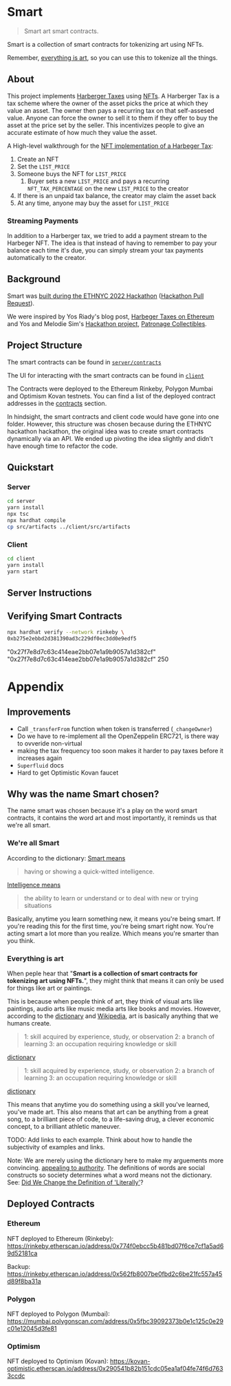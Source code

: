 # Smart

> Smart art smart contracts. 

Smart is a collection of smart contracts for tokenizing art using NFTs.

Remember, [everything is art](#everything-is-art), so you can use this to tokenize all the things.

## About

This project implements [Harberger Taxes](https://medium.com/@simondlr/what-is-harberger-tax-where-does-the-blockchain-fit-in-1329046922c6) using [NFTs](https://github.com/atilatech/smart/blob/4cacae1e5524f71f4c1c43ab0e50bdf7d666bad9/server/contracts/HarbegerNFT.sol). A Harberger Tax is a tax scheme where the owner of the asset picks the price at which they value an asset. The owner then pays a recurring tax on that self-assesed value. Anyone can force the owner to sell it to them if they offer to buy the asset at the price set by the seller. This incentivizes people to give an accurate estimate of how much they value the asset.

A High-level walkthrough for the [NFT implementation of a Harbeger Tax](https://github.com/atilatech/smart/blob/4cacae1e5524f71f4c1c43ab0e50bdf7d666bad9/server/contracts/HarbegerNFT.sol):

1. Create an NFT
1. Set the `LIST_PRICE`
1. Someone buys the NFT for `LIST_PRICE`
    1.  Buyer sets a new `LIST_PRICE` and pays a recurring `NFT_TAX_PERCENTAGE`  on the new `LIST_PRICE` to the creator
1. If there is an unpaid tax balance, the creator may claim the asset back
1. At any time, anyone may buy the asset for `LIST_PRICE` 


### Streaming Payments

In addition to a Harberger tax, we tried to add a payment stream to the Harbeger NFT. The idea is that instead of having to remember to pay your balance each time it's due, you can simply stream your tax payments automatically to the creator.

## Background

Smart was [built during the ETHNYC 2022 Hackathon](https://ethglobal.com/showcase/smart-a24kg) ([Hackathon Pull Request](https://github.com/atilatech/smart/pull/1)).

We were inspired by Yos Riady's blog post, [Harbeger Taxes on Ethereum](https://yos.io/2018/11/18/harberger-taxes) and Yos and Melodie Sim's [Hackathon project](https://devpost.com/software/patronage-collectibles), [Patronage Collectibles](https://github.com/happytreat/PatronageCollectibles).

## Project Structure

The smart contracts can be found in [`server/contracts`](server/contracts)

The UI for interacting with the smart contracts can be found in [`client`](client)

The Contracts were deployed to the Ethereum Rinkeby, Polygon Mumbai and Optimism Kovan testnets. You can find a list of the deployed contract addresses in the [contracts](#contracts) section.

In hindsight, the smart contracts and client code would have gone into one folder. However, this structure was chosen because during the ETHNYC hackathon hackathon, the original idea was to create smart contracts dynamically via an API. We ended up pivoting the idea slightly and didn't have enough time to refactor the code.

## Quickstart


### Server

```bash
cd server
yarn install
npx tsc
npx hardhat compile
cp src/artifacts ../client/src/artifacts
```

### Client

```bash
cd client
yarn install
yarn start
```

## Server Instructions



## Verifying Smart Contracts

```bash
npx hardhat verify --network rinkeby \
0xb275e2ebbd2d381390ad3c229df0ec3dd0e9edf5 
```
"0x27f7e8d7c63c414eae2bb07e1a9b9057a1d382cf" "0x27f7e8d7c63c414eae2bb07e1a9b9057a1d382cf" 250




# Appendix

## Improvements


- Call `_transferFrom` function when token is transferred (`_changeOwner`)
- Do we have to re-implement all the OpenZeppelin ERC721, is there way to ovveride non-virtual
- making the tax frequency too soon makes it harder to pay taxes before it increases again
- `Superfluid` docs
- Hard to get Optimistic Kovan faucet

## Why was the name Smart chosen?

The name smart was chosen because it's a play on the word smart contracts, it contains the word art and most importantly, it reminds us that we're all smart. 


### We're all Smart



According to the dictionary: [Smart means](https://www.merriam-webster.com/dictionary/intelligence)

> having or showing a quick-witted intelligence.

[Intelligence means](https://www.merriam-webster.com/dictionary/intelligence)
> the ability to learn or understand or to deal with new or trying situations

Basically, anytime you learn something new, it means you're being smart. If you're reading this for the first time, you're being smart right now. You're acting smart a lot more than you realize. Which means you're smarter than you think.

### Everything is art

When peple hear that "__Smart is a collection of smart contracts for tokenizing art using NFTs.__", they might think that means it can only be used for things like art or paintings.

This is because when people think of art, they think of visual arts like paintings, audio arts like music media arts like books and movies. However, according to the [dictionary](https://www.merriam-webster.com/dictionary/art) and [Wikipedia](https://en.wikipedia.org/wiki/Art), art is basically anything that we humans create.

> 1: skill acquired by experience, study, or observation
> 2: a branch of learning
> 3: an occupation requiring knowledge or skill

[dictionary](https://www.merriam-webster.com/dictionary/art)


> 1: skill acquired by experience, study, or observation
> 2: a branch of learning
> 3: an occupation requiring knowledge or skill

[dictionary](https://www.merriam-webster.com/dictionary/art)

This means that anytime you do something using a skill you've learned, you've made art. This also means that art can be anything from a great song, to a brilliant piece of code, to a life-saving drug, a clever economic concept, to a brilliant athletic maneuver.

TODO: Add links to each example. Think about how to handle the subjectivity of examples and links.

Note: We are merely using the dictionary here to make my arguements more convincing.  [appealing to authority](https://www.logicallyfallacious.com/logicalfallacies/Appeal-to-Authority). The definitions of words are social constructs so society determines what a word means not the dictionary. See: [Did We Change the Definition of 'Literally'](https://www.merriam-webster.com/words-at-play/misuse-of-literally)?



## Deployed Contracts

### Ethereum
NFT deployed to Ethereum (Rinkeby): https://rinkeby.etherscan.io/address/0x774f0ebcc5b481bd07f6ce7cf1a5ad69d52181ca

Backup:
https://rinkeby.etherscan.io/address/0x562fb8007be0fbd2c6be21fc557a45d89f8ba31a

### Polygon
NFT deployed to Polygon (Mumbai): https://mumbai.polygonscan.com/address/0x5fbc39092373b0e1c125c0e29c01e12045d3fe81

### Optimism
NFT deployed to Optimism (Kovan): https://kovan-optimistic.etherscan.io/address/0x290541b82b151cdc05ea1af04fe74f6d7633ccdc
